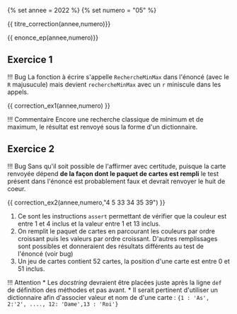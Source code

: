 {% set annee = 2022 %}
{% set numero = "05" %}


{{ titre_correction(annee,numero)}}

{{ enonce_ep(annee,numero)}}
 

## Exercice 1

!!! Bug
    La fonction à écrire s'appelle `RechercheMinMax` dans l'énoncé (avec le `R` majusucule) mais devient `rechercheMinMax` avec un `r` miniscule dans les appels.

{{ correction_ex1(annee,numero) }}

!!! Commentaire
    Encore une recherche classique de minimum et de maximum, le résultat est renvoyé sous la forme d'un dictionnaire.

## Exercice 2 

!!! Bug
    Sans qu'il soit possible de l'affirmer avec certitude, puisque la carte renvoyée dépend **de la façon dont le paquet de cartes est rempli** le test présent dans l'énoncé est probablement faux et devrait renvoyer le huit de coeur.

{{ correction_ex2(annee,numero,"4 5 33 34 35 39") }}

1. Ce sont les instructions `assert` permettant de vérifier que la couleur est entre 1 et 4 inclus et la valeur entre 1 et 13 inclus.
2. On remplit le paquet de cartes en parcourant les couleurs par ordre croissant puis les valeurs par ordre croissant. D'autres remplissages sont possibles et donneraient des résultats différents au test de l'énoncé (voir bug)
3. Un jeu de cartes contient 52 cartes, la position d'une carte est entre 0 et 51 inclus. 

!!! Attention
    * Les *docstring* devraient être placées juste après la ligne `def` de définition des méthodes et pas avant.
    * Il serait pertinent d'utiliser un dictionnaire afin d'associer valeur et nom de d'une carte : `{1 : 'As', 2:'2', ...., 12: 'Dame',13 : 'Roi'}`

